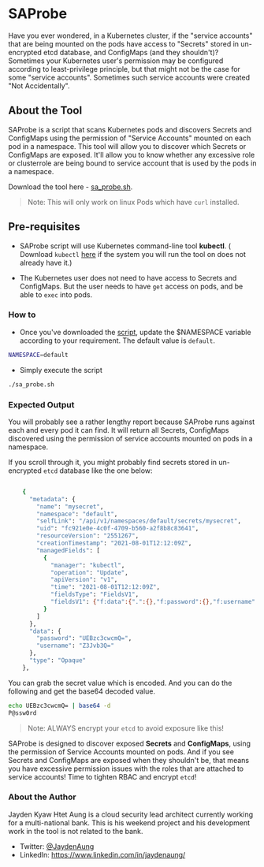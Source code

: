 # SAProbe #

Have you ever wondered, in a Kubernetes cluster, if the "service accounts" that are being mounted on the pods have access to "Secrets" stored in un-encrypted etcd database, and ConfigMaps (and they shouldn't)? Sometimes your Kubernetes user's permission may be configured according to least-privilege principle, but that might not be the case for some "service accounts". Sometimes such service accounts were created "Not Accidentally".

## About the Tool

SAProbe is a script that scans Kubernetes pods and discovers Secrets and ConfigMaps using the permission of "Service Accounts" mounted on each pod in a namespace. This tool will allow you to discover which Secrets or ConfigMaps are exposed. It'll allow you to know whether any excessive role or clusterrole are being bound to service account that is used by the pods in a namespace. 

Download the tool here - [sa_probe.sh](scripts/sa_probe.sh).

> Note: This will only work on linux Pods which have `curl` installed.

## Pre-requisites
- SAProbe script will use Kubernetes command-line tool **kubectl**. ( Download `kubectl` [here](https://kubernetes.io/docs/tasks/tools/) if the system you will run the tool on does not already have it.)

- The Kubernetes user does not need to have access to Secrets and ConfigMaps. But the user needs to have `get` access on pods, and be able to `exec` into pods.

### How to 

- Once you've downloaded the [script](scripts/sa_probe.sh), update the $NAMESPACE variable according to your requirement. The default value is `default`. 

```bash
NAMESPACE=default
```

- Simply execute the script

```bash
./sa_probe.sh
```

### Expected Output

You will probably see a rather lengthy report because SAProbe runs against each and every pod it can find. It will return all Secrets, ConfigMaps discovered using the permission of service accounts mounted on pods in a namespace. 

If you scroll through it, you might probably find secrets stored in un-encrypted `etcd` database like the one below:

```bash

    {
      "metadata": {
        "name": "mysecret",
        "namespace": "default",
        "selfLink": "/api/v1/namespaces/default/secrets/mysecret",
        "uid": "fc921e0e-4c0f-4709-b560-a2f8b8c83641",
        "resourceVersion": "2551267",
        "creationTimestamp": "2021-08-01T12:12:09Z",
        "managedFields": [
          {
            "manager": "kubectl",
            "operation": "Update",
            "apiVersion": "v1",
            "time": "2021-08-01T12:12:09Z",
            "fieldsType": "FieldsV1",
            "fieldsV1": {"f:data":{".":{},"f:password":{},"f:username":{}},"f:type":{}}
          }
        ]
      },
      "data": {
        "password": "UEBzc3cwcmQ=",
        "username": "Z3Jvb3Q="
      },
      "type": "Opaque"
    },


```

You can grab the secret value which is encoded. And you can do the following and get the base64 decoded value.

```bash
echo UEBzc3cwcmQ= | base64 -d
P@ssw0rd
```

> Note: ALWAYS encrypt your `etcd` to avoid exposure like this!

SAProbe is designed to discover exposed **Secrets** and **ConfigMaps**, using the permission of Service Accounts mounted on pods. And if you see Secrets and ConfigMaps are exposed when they shouldn't be, that means you have excessive permission issues with the roles that are attached to service accounts! Time to tighten RBAC and encrypt `etcd`!

### About the Author 
Jayden Kyaw Htet Aung is a cloud security lead architect currently working for a multi-national bank. This is his weekend project and his development work in the tool is not related to the bank.

- Twitter: [@JaydenAung](https://twitter.com/JaydenAung)
- LinkedIn: https://www.linkedin.com/in/jaydenaung/ 


